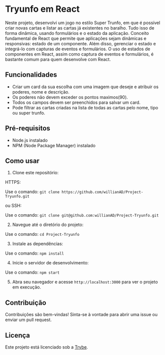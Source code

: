 # Tryunfo em React

Neste projeto, desenvolvi um jogo no estilo Super Trunfo, em que é possível criar novas cartas e listar as cartas já existentes no baralho. Tudo isso de forma dinâmica, usando formulários e o estado da aplicação.
Conceito fundamental de React que permite que aplicações sejam dinâmicas e responsivas: estado de um componente. Além disso, gerenciar o estado e integrá-lo com capturas de eventos e formulários.
O uso de estados de componentes em React, assim como captura de eventos e formulários, é bastante comum para quem desenvolve com React.

## Funcionalidades

- Criar um card da sua escolha com uma imagem que deseje e atribuir os poderes, nome e descrição.
- Os poderes não devem exceder os pontos maximos(90).
- Todos os campos devem ser preenchidos para salvar um card.
- Pode filtrar as cartas criadas na lista de todas as cartas pelo nome, tipo ou super trunfo.

## Pré-requisitos

- Node.js instalado
- NPM (Node Package Manager) instalado

## Como usar

1. Clone este repositório:

HTTPS:

Use o comando: `git clone https://github.com/willianAD/Project-Tryunfo.git`

ou SSH:

Use o comando: `git clone git@github.com:willianAD/Project-Tryunfo.git`



2. Navegue até o diretório do projeto:

Use o comando: `cd Project-Tryunfo`



3. Instale as dependências:

Use o comando: `npm install`



4. Inicie o servidor de desenvolvimento:

Use o comando: `npm start`



5. Abra seu navegador e acesse `http://localhost:3000` para ver o projeto em execução.

## Contribuição

Contribuições são bem-vindas! Sinta-se à vontade para abrir uma issue ou enviar um pull request.

## Licença

Este projeto está licenciado sob a [Trybe](https://www.betrybe.com/).
